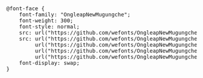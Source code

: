 <pre>
@font-face {
    font-family: "OngleapNewMugungche";
    font-weight: 300;
    font-style: normal;
    src: url("https://github.com/wefonts/OngleapNewMugungche/raw/main/OngleapNewMugungche.eot");
    src: url("https://github.com/wefonts/OngleapNewMugungche/raw/main/OngleapNewMugungche.eot?#iefix") format("embedded-opentype"),
         url("https://github.com/wefonts/OngleapNewMugungche/raw/main/OngleapNewMugungche.woff2") format("woff2"),
         url("https://github.com/wefonts/OngleapNewMugungche/raw/main/OngleapNewMugungche.woff") format("woff"),
         url("https://github.com/wefonts/OngleapNewMugungche/raw/main/OngleapNewMugungche.ttf") format("truetype");
    font-display: swap;
}

</pre>

